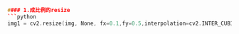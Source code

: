 ```cpp
#### 1.成比例的resize
```python
img1 = cv2.resize(img, None, fx=0.1,fy=0.5,interpolation=cv2.INTER_CUBIC)
```


```
